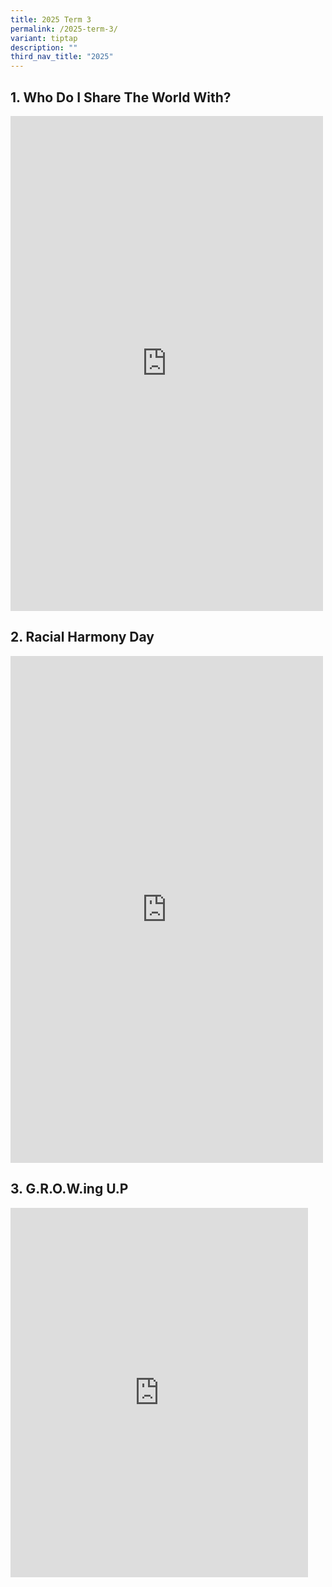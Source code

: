 ```yaml
---
title: 2025 Term 3
permalink: /2025-term-3/
variant: tiptap
description: ""
third_nav_title: "2025"
---
```

<h2>1. Who Do I Share The World With?</h2>
<div class="iframe-wrapper">
<iframe style="border:none;overflow:hidden" height="792" width="500" allowfullscreen="true" frameborder="0" src="https://www.facebook.com/plugins/post.php?href=https%3A%2F%2Fwww.facebook.com%2Fwestviewpri%2Fposts%2Fpfbid0NGiTViZxqyzwtpUsEXqYZ7C9H9GLp2RVrhrrZm9uB6SvCVUc1AZWgPY2iGr5Xiq6l&amp;show_text=true&amp;width=500"></iframe>
</div>
<h2>2. Racial Harmony Day</h2>
<div class="iframe-wrapper">
<iframe style="border:none;overflow:hidden" height="811" width="500" allowfullscreen="true" frameborder="0" src="https://www.facebook.com/plugins/post.php?href=https%3A%2F%2Fwww.facebook.com%2Fwestviewpri%2Fposts%2Fpfbid022Ptj98gqYUgXcCwgHsgoSWj7m7k7GiQQLvYRdU1yGafT4EWtRDHoJCWaCDFu3ctel&amp;show_text=true&amp;width=500"></iframe>
</div>
<h2>3. G.R.O.W.ing U.P</h2>
<div class="iframe-wrapper">
<iframe style="border:none;overflow:hidden" height="591" width="476" allowfullscreen="true" frameborder="0" src="https://www.facebook.com/plugins/video.php?height=476&amp;href=https%3A%2F%2Fwww.facebook.com%2Freel%2F1105070967711498%2F&amp;show_text=true&amp;width=476&amp;t=0"></iframe>
</div>
<p></p>
<p></p>